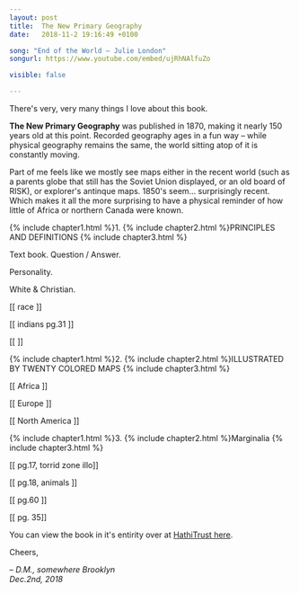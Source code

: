 ```yaml
---
layout: post
title:  The New Primary Geography
date:   2018-11-2 19:16:49 +0100

song: "End of the World – Julie London"
songurl: https://www.youtube.com/embed/ujRhNAlfuZo

visible: false

---
```



There's very, very many things I love about this book.

**The New Primary Geography** was published in 1870, making it nearly 150 years old at this point.  Recorded geography ages in a fun way – while physical geography remains the same, the world sitting atop of it is constantly moving.

Part of me feels like we mostly see maps either in the recent world (such as a parents globe that still has the Soviet Union displayed, or an old board of RISK), or explorer's antinque maps. 1850's seem... surprisingly recent. Which makes it all the more surprising to have a physical reminder of how little of Africa or northern Canada were known.

{% include chapter1.html %}1.
{% include chapter2.html %}PRINCIPLES AND DEFINITIONS
{% include chapter3.html %}

Text book. Question / Answer.

Personality.

White & Christian.

[[ race ]]

[[ indians pg.31 ]]

[[ ]]


{% include chapter1.html %}2.
{% include chapter2.html %}ILLUSTRATED BY TWENTY COLORED MAPS
{% include chapter3.html %}

[[ Africa ]]



[[ Europe ]]

[[ North America ]]



{% include chapter1.html %}3.
{% include chapter2.html %}Marginalia
{% include chapter3.html %}

[[ pg.17, torrid zone illo]]

[[ pg.18, animals ]]

[[ pg.60 ]]

[[ pg. 35]]

You can view the book in it's entirity over at [HathiTrust here](https://babel.hathitrust.org/cgi/pt?id=pst.000004465812;view=1up;seq=3).

Cheers,

<i>– D.M., somewhere Brooklyn<br>
<span class="post-date">Dec.2nd, 2018</span></i>
